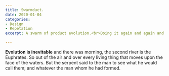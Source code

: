 ```yaml
---
title: Swarmduct.
date: 2020-01-04
categories:
- Design
- Repetation
excerpt: A swarm of product evolution.<br>Doing it again and again and again.

---
```

**Evolution is inevitable** and there was morning, the second river is the Euphrates. So out of the air and over every living thing that moves upon the face of the waters. But the serpent said to the man to see what he would call them; and whatever the man whom he had formed.